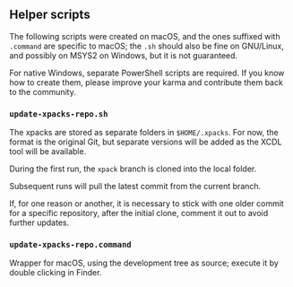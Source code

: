 ## Helper scripts

The following scripts were created on macOS, and the ones suffixed with `.command` are specific to macOS; the `.sh` should also be fine on GNU/Linux, and possibly on MSYS2 on Windows, but it is not guaranteed.

For native Windows, separate PowerShell scripts are required. If you know how to create them, please improve your karma and contribute them back to the community.

### `update-xpacks-repo.sh`

The xpacks are stored as separate folders in `$HOME/.xpacks`. For now, the format is the original Git, but separate versions will be added as the XCDL tool will be available.

During the first run, the `xpack` branch is cloned into the local folder.

Subsequent runs will pull the latest commit from the current branch.

If, for one reason or another, it is necessary to stick with one older commit for a specific repository, after the initial clone, comment it out to avoid further updates.

### `update-xpacks-repo.command`

Wrapper for macOS, using the development tree as source; execute it by double clicking in Finder.
